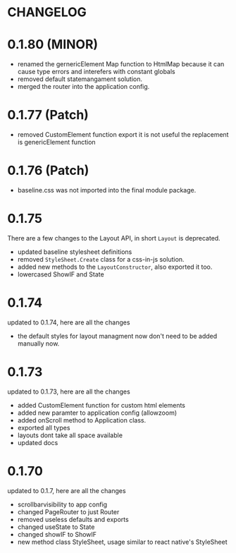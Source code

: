 # CHANGELOG


# 0.1.80 (MINOR)

- renamed the gernericElement Map function to HtmlMap because it can cause type errors and interefers with 
constant globals
- removed default statemangament solution.
- merged the router into the application config.

# 0.1.77 (Patch)

- removed CustomElement function export it is not useful the replacement is genericElement function


# 0.1.76 (Patch)

- baseline.css was not imported into the final module package.

# 0.1.75

There are a few changes to the Layout API, in short `Layout` is deprecated.
- updated baseline stylesheet definitions
- removed `StyleSheet.Create` class for a css-in-js solution.
- added new methods to the `LayoutConstructor`, also exported it too.
- lowercased ShowIF and State

# 0.1.74

updated to 0.1.74, here are all the changes
- the default styles for layout managment now don't need to be added manually now.

# 0.1.73

updated to 0.1.73, here are all the changes
- added CustomElement function for custom html elements
- added new paramter to application config (allowzoom)
- added onScroll method to Application class.
- exported all types
- layouts dont take all space available
- updated docs

# 0.1.70

updated to 0.1.7, here are all the changes
- scrollbarvisibility to app config
- changed PageRouter to just Router
- removed useless defaults and exports
- changed useState to State
- changed showIF to ShowIF
- new method class StyleSheet, usage similar to react native's StyleSheet
